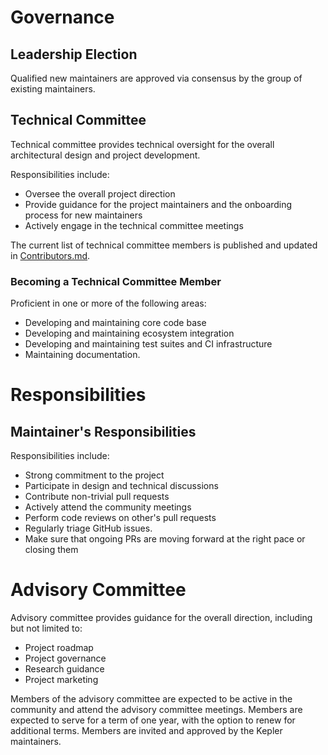 # Governance

## Leadership Election

Qualified new maintainers are approved via consensus by the group of existing maintainers.

## Technical Committee

Technical committee provides technical oversight for the overall architectural design and project development.

Responsibilities include:

* Oversee the overall project direction
* Provide guidance for the project maintainers and the onboarding process for new maintainers
* Actively engage in the technical committee meetings

The current list of technical committee members is published and updated in [Contributors.md](Contributors.md).

### Becoming a Technical Committee Member

Proficient in one or more of the following areas:

* Developing and maintaining core code base
* Developing and maintaining ecosystem integration
* Developing and maintaining test suites and CI infrastructure
* Maintaining documentation.

# Responsibilities

## Maintainer's Responsibilities

Responsibilities include:

* Strong commitment to the project
* Participate in design and technical discussions
* Contribute non-trivial pull requests
* Actively attend the community meetings
* Perform code reviews on other's pull requests
* Regularly triage GitHub issues.
* Make sure that ongoing PRs are moving forward at the right pace or closing them

# Advisory Committee

Advisory committee provides guidance for the overall direction, including but not limited to:

* Project roadmap
* Project governance
* Research guidance
* Project marketing

Members of the advisory committee are expected to be active in the community and attend the advisory committee meetings.
Members are expected to serve for a term of one year, with the option to renew for additional terms.
Members are invited and approved by the Kepler maintainers.